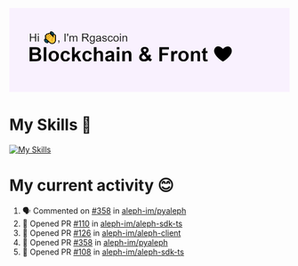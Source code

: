 <!--
**Rgascoin/Rgascoin** is a ✨ _special_ ✨ repository because its `README.md` (this file) appears on your GitHub profile.
-->

![image info](./header.png)


# My Skills 🌟

[![My Skills](https://skillicons.dev/icons?i=solidity,nextjs,tailwind,react,nodejs,ts,docker,jest,py,postgres,git,bash,cpp)](https://skillicons.dev)


# My current activity 😊

<!--START_SECTION:activity-->
1. 🗣 Commented on [#358](https://github.com/aleph-im/pyaleph/issues/358) in [aleph-im/pyaleph](https://github.com/aleph-im/pyaleph)
2. 💪 Opened PR [#110](https://github.com/aleph-im/aleph-sdk-ts/pull/110) in [aleph-im/aleph-sdk-ts](https://github.com/aleph-im/aleph-sdk-ts)
3. 💪 Opened PR [#126](https://github.com/aleph-im/aleph-client/pull/126) in [aleph-im/aleph-client](https://github.com/aleph-im/aleph-client)
4. 💪 Opened PR [#358](https://github.com/aleph-im/pyaleph/pull/358) in [aleph-im/pyaleph](https://github.com/aleph-im/pyaleph)
5. 💪 Opened PR [#108](https://github.com/aleph-im/aleph-sdk-ts/pull/108) in [aleph-im/aleph-sdk-ts](https://github.com/aleph-im/aleph-sdk-ts)
<!--END_SECTION:activity-->

